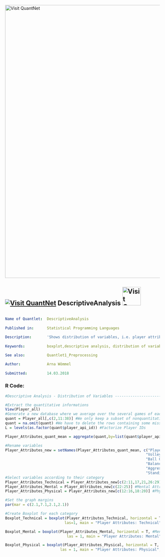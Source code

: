 [<img src="https://github.com/QuantLet/Styleguide-and-FAQ/blob/master/pictures/banner.png" width="888" alt="Visit QuantNet">](http://quantlet.de/)

## [<img src="https://github.com/QuantLet/Styleguide-and-FAQ/blob/master/pictures/qloqo.png" alt="Visit QuantNet">](http://quantlet.de/) **DescriptiveAnalysis** [<img src="https://github.com/QuantLet/Styleguide-and-FAQ/blob/master/pictures/QN2.png" width="60" alt="Visit QuantNet 2.0">](http://quantlet.de/)

```yaml

Name of Quantlet:  DescriptiveAnalysis
 
Published in:      Statistical Programming Languages
  
Description:       'Shows distribution of variables, i.e. player attributes, by means of three boxplots'
 
Keywords:          boxplot,descriptive analysis, distribution of variables

See also:          Quantlet1_Preprocessing

Author:            Arna Wömmel
  
Submitted:         14.03.2018
```


### R Code:

```r
#Descriptive Analysis - Distribution of Variables ------------------------------------------------------------------

#Extract the quantitative informations 
View(Player_all)
#Generate a new database where we average over the several games of each player
quant = Player_all[,c(2,11:38)] #We only keep a subset of nonquantitative variables
quant = na.omit(quant) #We have to delete the rows containing some missing values 
L = levels(as.factor(quant$player_api_id)) #Factorize Player IDs

Player_Attributes_quant_mean = aggregate(quant,by=list(quant$player_api_id), mean)[-1]

#Rename variables
Player_Attributes_new = setNames(Player_Attributes_quant_mean, c("Player ID", "Crossing", "Finishing", "Heading", "Short Passing", 
                                                                "Volleys", "Dribbling", "Curve", "Free Kick", "Long Passing", 
                                                                "Ball Control", "Acceleration", "Sprint Speed", "Agility", "Reactions", 
                                                                "Balance", "Shot Power", "Jumping", "Stamina", "Strength", "Long Shots", 
                                                                "Aggression", "Interceptions", "Positioning", "Vision", "Penalties", "Marking", 
                                                                "Standing Tackle", "Sliding Tackle"))
#Select variables according to their category
Player_Attributes_Technical = Player_Attributes_new[c(2:11,17,21,26:29)] #Technical Attributes
Player_Attributes_Mental = Player_Attributes_new[c(22:25)] #Mental Attributes
Player_Attributes_Physical = Player_Attributes_new[c(12:16,18:20)] #Physical Attributes

#Set the graph margins
par(mar = c(2.1,7.1,2.1,2.1))

#Create Boxplot for each category
Boxplot_Technical = boxplot(Player_Attributes_Technical, horizontal = T, #Technical Attributes
                           las=1, main = "Player Attributes: Technical", cex.axis = 0.9, col = 'red')

Boxplot_Mental = boxplot(Player_Attributes_Mental, horizontal = T, #Mental Attributes
                            las = 1, main = "Player Attributes: Mental", cex.axis = 0.9, col = 'green')

Boxplot_Physical = boxplot(Player_Attributes_Physical, horizontal = T, #Physical Attributes
                         las = 1, main = "Player Attributes: Physical", cex.axis = 0.9, col = 'blue')
